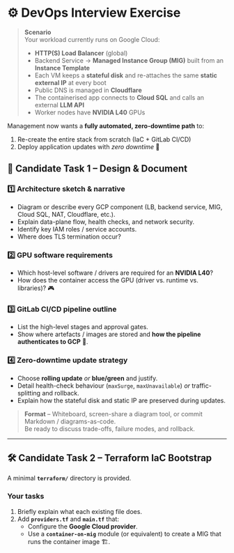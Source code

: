 # ⚙️ DevOps Interview Exercise

> **Scenario**  
> Your workload currently runs on Google Cloud:
> * **HTTP(S) Load Balancer** (global)
> * Backend Service → **Managed Instance Group (MIG)** built from an **Instance Template**
> * Each VM keeps a **stateful disk** and re-attaches the same **static external IP** at every boot
> * Public DNS is managed in **Cloudflare**
> * The containerised app connects to **Cloud SQL** and calls an external **LLM API**
> * Worker nodes have **NVIDIA L40** GPUs

Management now wants a **fully automated, zero-downtime path** to:

1. Re-create the entire stack from scratch (IaC + GitLab CI/CD)
2. Deploy application updates with *zero downtime* 🚀


## 📝 Candidate Task 1 – Design & Document

### 1️⃣ Architecture sketch & narrative

* Diagram or describe every GCP component (LB, backend service, MIG, Cloud SQL, NAT, Cloudflare, etc.).
* Explain data-plane flow, health checks, and network security.
* Identify key IAM roles / service accounts.
* Where does TLS termination occur?

### 2️⃣ GPU software requirements

* Which host-level software / drivers are required for an **NVIDIA L40**?
* How does the container access the GPU (driver vs. runtime vs. libraries)? 🎮

### 3️⃣ GitLab CI/CD pipeline outline

* List the high-level stages and approval gates.
* Show where artefacts / images are stored and **how the pipeline authenticates to GCP** 🔐.

### 4️⃣ Zero-downtime update strategy

* Choose **rolling update** *or* **blue/green** and justify.
* Detail health-check behaviour (`maxSurge`, `maxUnavailable`) *or* traffic-splitting and rollback.
* Explain how the stateful disk and static IP are preserved during updates.

> **Format** – Whiteboard, screen-share a diagram tool, or commit Markdown / diagrams-as-code.  
> Be ready to discuss trade-offs, failure modes, and rollback.

---

## 🛠️ Candidate Task 2 – Terraform IaC Bootstrap

A minimal **`terraform/`** directory is provided.

### Your tasks

1. Briefly explain what each existing file does.
2. Add **`providers.tf`** and **`main.tf`** that:
    * Configure the **Google Cloud provider**.
    * Use a **`container-on-mig`** module (or equivalent) to create a MIG that runs the container image 🏗️.